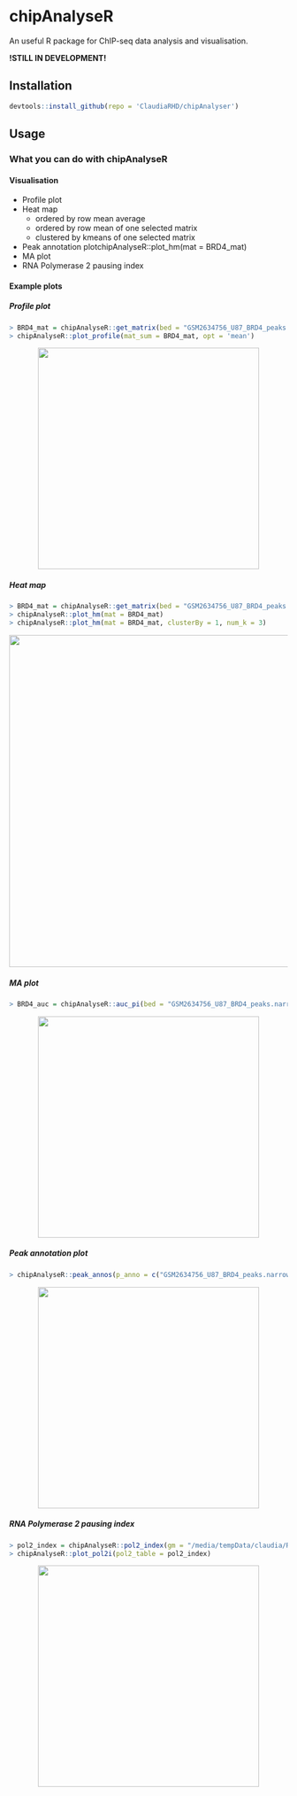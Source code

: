 # chipAnalyseR
An useful R package for ChIP-seq data analysis and visualisation.

**!STILL IN DEVELOPMENT!**

## Installation
```r
devtools::install_github(repo = 'ClaudiaRHD/chipAnalyser')
```

## Usage
### What you can do with chipAnalyseR 
#### Visualisation
* Profile plot
* Heat map
    * ordered by row mean average
    * ordered by row mean of one selected matrix
    * clustered by kmeans of one selected matrix
* Peak annotation plotchipAnalyseR::plot_hm(mat = BRD4_mat)
* MA plot
* RNA Polymerase 2 pausing index

#### **Example plots**

##### **Profile plot**
```r
> BRD4_mat = chipAnalyseR::get_matrix(bed = "GSM2634756_U87_BRD4_peaks.narrowPeak", bw_files = c("GSM2634756_U87_BRD4.bw", "GSM2634758_U87_BRD4_dBET_2h.bw", "GSM2634757_U87_BRD4_dBET_24h.bw"), bw_path = "/R/", op_dir = "/R/GSE99171_RAW/",up = 2500, down = 2500, pos = '', binsize = 10, numcores = 6)
> chipAnalyseR::plot_profile(mat_sum = BRD4_mat, opt = 'mean')
```
<p align="center">
<img src="https://user-images.githubusercontent.com/34287600/39582290-f1175e9a-4eed-11e8-9d46-69cb1326c8b6.png" width="400" height="400" />
</p>

##### **Heat map**
```r
> BRD4_mat = chipAnalyseR::get_matrix(bed = "GSM2634756_U87_BRD4_peaks.narrowPeak", bw_files = c("GSM2634756_U87_BRD4.bw", "GSM2634758_U87_BRD4_dBET_2h.bw", "GSM2634757_U87_BRD4_dBET_24h.bw"), bw_path = "/R/", op_dir = "/R/GSE99171_RAW/",up = 2500, down = 2500, pos = '', binsize = 10, numcores = 6)
> chipAnalyseR::plot_hm(mat = BRD4_mat)
> chipAnalyseR::plot_hm(mat = BRD4_mat, clusterBy = 1, num_k = 3)
```
<p align="center">
<img src="https://user-images.githubusercontent.com/34287600/39629232-c32b202a-4fab-11e8-91b7-48bef2f74066.png" width="1000" height="600" />
</p>


##### **MA plot**
```r
> BRD4_auc = chipAnalyseR::auc_pi(bed = "GSM2634756_U87_BRD4_peaks.narrowPeak", bw_files = c("GSM2634756_U87_BRD4.bw", "GSM2634758_U87_BRD4_dBET_2h.bw", "GSM2634757_U87_BRD4_dBET_24h.bw"), bw_path = "/R/", op_dir = "/R/GSE99171_RAW/", numcores = 6)
```
<p align="center">
<img src="https://user-images.githubusercontent.com/34287600/39582756-ed8720fc-4eee-11e8-9aa8-bee2ac04a41c.png" width="400" height="400" />
</p>

##### **Peak annotation plot**
```r
> chipAnalyseR::peak_annos(p_anno = c("GSM2634756_U87_BRD4_peaks.narrowPeak.anno", "GSM2634758_U87_BRD4_dBET_2h_peaks.narrowPeak.anno"), state2color = "seg.txt")
```
<p align="center">
<img src="https://user-images.githubusercontent.com/34287600/39582847-1c05d61c-4eef-11e8-8b0f-dd9e6e038e08.png" width="400" height="400" />
</p>

##### **RNA Polymerase 2 pausing index**
```r
> pol2_index = chipAnalyseR::pol2_index(gm = "/media/tempData/claudia/R/sig/hg19_refflat_1k.tsv", bw_files = c("GSM2634756_U87_BRD4.bw", "GSM2634757_U87_BRD4_dBET_24h.bw"), bw_path = "/R/", op_dir = "/R/GSE99171_RAW/", filter = TRUE, numcores = 6 )
> chipAnalyseR::plot_pol2i(pol2_table = pol2_index)
```
<p align="center">
<img src="https://user-images.githubusercontent.com/34287600/39582498-65b2d4dc-4eee-11e8-9ce2-168a91597340.png" width="400" height="400"/>
</p>
